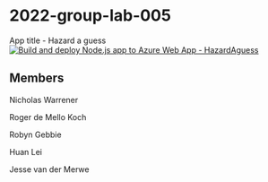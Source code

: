 # 2022-group-lab-005
App title - Hazard a guess
[![Build and deploy Node.js app to Azure Web App - HazardAguess](https://github.com/witseie-elen4010/2022-group-lab-005/actions/workflows/main_hazardaguess.yml/badge.svg)](https://github.com/witseie-elen4010/2022-group-lab-005/actions/workflows/main_hazardaguess.yml)
## Members
Nicholas Warrener

Roger de Mello Koch

Robyn Gebbie

Huan Lei

Jesse van der Merwe
